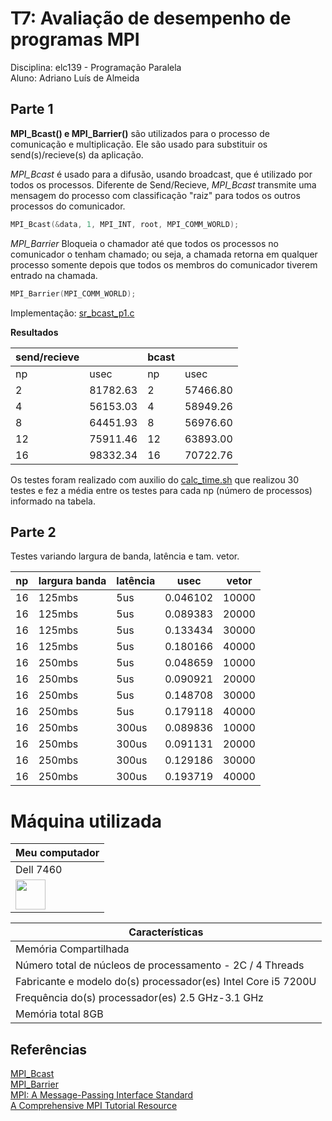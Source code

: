 # T7: Avaliação de desempenho de programas MPI

Disciplina: elc139 - Programação Paralela <br/>
Aluno: Adriano Luís de Almeida

## Parte 1

**MPI_Bcast() e MPI_Barrier()** são utilizados para o processo de comunicação e multiplicação. Ele são usado para substituir os send(s)/recieve(s) da aplicação. 

*MPI_Bcast* é usado para a difusão, usando broadcast, que é utilizado por todos os processos. Diferente de Send/Recieve, *MPI_Bcast* transmite uma mensagem do processo com classificação "raiz" para todos os outros processos do comunicador.

```c
MPI_Bcast(&data, 1, MPI_INT, root, MPI_COMM_WORLD);
```

*MPI_Barrier* Bloqueia o chamador até que todos os processos no comunicador o tenham chamado; ou seja, a chamada retorna em qualquer processo somente depois que todos os membros do comunicador  tiverem entrado na chamada.

```c
MPI_Barrier(MPI_COMM_WORLD);
```

Implementação: [sr_bcast_p1.c](sr_bcast_p1.c)

**Resultados**

| send/recieve |          | bcast |          |
|--------------|----------|-------|----------|
| np           | usec     | np    | usec     |
| 2            | 81782.63 | 2     | 57466.80 |
| 4            | 56153.03 | 4     | 58949.26 |
| 8            | 64451.93 | 8     | 56976.60 |
| 12           | 75911.46 | 12    | 63893.00 |
| 16           | 98332.34 | 16    | 70722.76 |

Os testes foram realizado com auxilio do [calc_time.sh](calc_time.sh) que realizou 30 testes e fez a média entre os testes para cada np (número de processos) informado na tabela.

## Parte 2

Testes variando largura de banda, latência e tam. vetor.

| np | largura banda | latência | usec     | vetor |
|----|---------------|----------|----------|-------|
| 16 | 125mbs        | 5us      | 0.046102 | 10000 |
| 16 | 125mbs        | 5us      | 0.089383 | 20000 |
| 16 | 125mbs        | 5us      | 0.133434 | 30000 |
| 16 | 125mbs        | 5us      | 0.180166 | 40000 |
| 16 | 250mbs        | 5us      | 0.048659 | 10000 |
| 16 | 250mbs        | 5us      | 0.090921 | 20000 |
| 16 | 250mbs        | 5us      | 0.148708 | 30000 |
| 16 | 250mbs        | 5us      | 0.179118 | 40000 |
| 16 | 250mbs        | 300us    | 0.089836 | 10000 |
| 16 | 250mbs        | 300us    | 0.091131 | 20000 |
| 16 | 250mbs        | 300us    | 0.129186 | 30000 |
| 16 | 250mbs        | 300us    | 0.193719 | 40000 |


# Máquina utilizada

| Meu computador  |
| --------------- |
| Dell 7460      |
| <img src="https://i.dell.com/sites/csimages/Videos_Images/en/69227bce-ff5c-4525-9fe2-64a4ae7cec5d.jpg" width="48">|

| Características |
| --------------------------------------------------------- |
| Memória Compartilhada |
| Número total de núcleos de processamento - 2C / 4 Threads  |
| Fabricante e modelo do(s) processador(es)  Intel Core i5 7200U   |
| Frequência do(s) processador(es) 2.5 GHz-3.1 GHz |
| Memória total   8GB             |



## Referências

[MPI_Bcast](https://www.mpich.org/static/docs/v3.1/www3/MPI_Bcast.html)   
[MPI_Barrier](https://www.mpich.org/static/docs/latest/www3/MPI_Barrier.html)   
[MPI: A Message-Passing Interface Standard](https://www.mpi-forum.org/docs/mpi-3.1/mpi31-report.pdf)     
[A Comprehensive MPI Tutorial Resource](http://mpitutorial.com/)